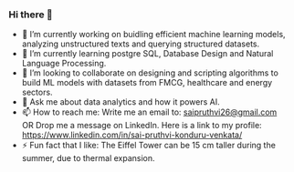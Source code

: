 ### Hi there 👋



- 🔭  I’m currently working on buidling efficient machine learning models, analyzing unstructured texts and querying structured datasets.
- 🌱  I’m currently learning postgre SQL, Database Design and Natural Language Processing.
- 👯  I’m looking to collaborate on designing and scripting algorithms to build ML models with datasets from FMCG, healthcare and energy sectors.
- 💬  Ask me about data analytics and how it powers AI.
- 📫  How to reach me: Write me an email to: saipruthvi26@gmail.com <br> OR Drop me a message on LinkedIn. Here is a link to my profile: https://www.linkedin.com/in/sai-pruthvi-konduru-venkata/
- ⚡  Fun fact that I like: The Eiffel Tower can be 15 cm taller during the summer, due to thermal expansion.

